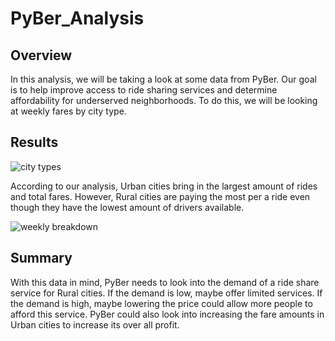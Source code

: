 # PyBer_Analysis
## Overview
In this analysis, we will be taking a look at some data from PyBer. Our goal is to help improve access to ride sharing services and determine affordability for underserved neighborhoods. To do this, we will be looking at weekly fares by city type.

## Results
![city types](https://user-images.githubusercontent.com/19378130/175457135-bd1b8c20-03db-4187-bb9e-589b366fd4ee.png)

According to our analysis, Urban cities bring in the largest amount of rides and total fares. However, Rural cities are paying the most per a ride even though they have the lowest amount of drivers available.

![weekly breakdown](https://user-images.githubusercontent.com/19378130/175457784-7e838709-3351-4eca-8bd5-17991418f6ef.png)

## Summary
With this data in mind, PyBer needs to look into the demand of a ride share service for Rural cities. If the demand is low, maybe offer limited services. If the demand is high, maybe lowering the price could allow more people to afford this service. PyBer could also look into increasing the fare amounts in Urban cities to increase its over all profit.
